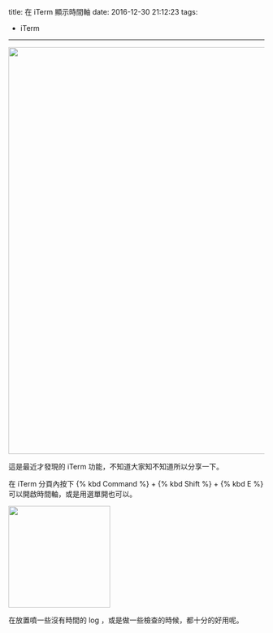 title: 在 iTerm 顯示時間軸
date: 2016-12-30 21:12:23
tags:
- iTerm
---

<img src="/images/iterm-timestamp/iterm.png" width="800">

這是最近才發現的 iTerm 功能，不知道大家知不知道所以分享一下。

在 iTerm 分頁內按下 {% kbd Command %} + {% kbd Shift %} + {% kbd E %} 可以開啟時間軸，或是用選單開也可以。

<img src="/images/iterm-timestamp/toolbar.png" width="200">

在放置噴一些沒有時間的 log ，或是做一些檢查的時候，都十分的好用呢。

